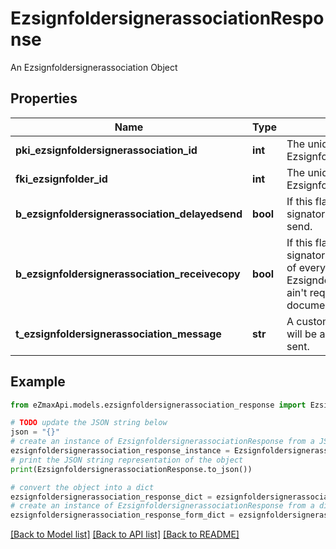 # EzsignfoldersignerassociationResponse

An Ezsignfoldersignerassociation Object

## Properties

Name | Type | Description | Notes
------------ | ------------- | ------------- | -------------
**pki_ezsignfoldersignerassociation_id** | **int** | The unique ID of the Ezsignfoldersignerassociation | 
**fki_ezsignfolder_id** | **int** | The unique ID of the Ezsignfolder | 
**b_ezsignfoldersignerassociation_delayedsend** | **bool** | If this flag is true the signatory is part of a delayed send. | 
**b_ezsignfoldersignerassociation_receivecopy** | **bool** | If this flag is true. The signatory will receive a copy of every signed Ezsigndocument even if it ain&#39;t required to sign the document. | 
**t_ezsignfoldersignerassociation_message** | **str** | A custom text message that will be added to the email sent. | 

## Example

```python
from eZmaxApi.models.ezsignfoldersignerassociation_response import EzsignfoldersignerassociationResponse

# TODO update the JSON string below
json = "{}"
# create an instance of EzsignfoldersignerassociationResponse from a JSON string
ezsignfoldersignerassociation_response_instance = EzsignfoldersignerassociationResponse.from_json(json)
# print the JSON string representation of the object
print(EzsignfoldersignerassociationResponse.to_json())

# convert the object into a dict
ezsignfoldersignerassociation_response_dict = ezsignfoldersignerassociation_response_instance.to_dict()
# create an instance of EzsignfoldersignerassociationResponse from a dict
ezsignfoldersignerassociation_response_form_dict = ezsignfoldersignerassociation_response.from_dict(ezsignfoldersignerassociation_response_dict)
```
[[Back to Model list]](../README.md#documentation-for-models) [[Back to API list]](../README.md#documentation-for-api-endpoints) [[Back to README]](../README.md)


